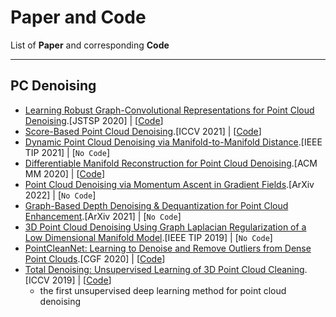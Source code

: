 # Paper and Code

List of **Paper** and corresponding **Code**

<hr />

## PC Denoising

- [Learning Robust Graph-Convolutional Representations for Point Cloud Denoising](https://arxiv.org/pdf/2007.02578).[JSTSP 2020] | [[Code](https://github.com/diegovalsesia/GPDNet)]
- [Score-Based Point Cloud Denoising](https://arxiv.org/pdf/2107.10981).[ICCV 2021] | [[Code](https://github.com/luost26/score-denoise)]
- [Dynamic Point Cloud Denoising via Manifold-to-Manifold Distance](https://arxiv.org/pdf/2003.08355).[IEEE TIP 2021] | [`No Code`]
- [Differentiable Manifold Reconstruction for Point Cloud Denoising](https://arxiv.org/pdf/2007.13551).[ACM MM 2020] | [[Code](https://github.com/luost26/DMRDenoise)]
- [Point Cloud Denoising via Momentum Ascent in Gradient Fields](https://arxiv.org/pdf/2202.10094).[ArXiv 2022] | [`No Code`]
- [Graph-Based Depth Denoising & Dequantization for Point Cloud Enhancement](https://arxiv.org/pdf/2111.04946).[ArXiv 2021] | [`No Code`]
- [3D Point Cloud Denoising Using Graph Laplacian Regularization of a Low Dimensional Manifold Model](https://arxiv.org/pdf/1803.07252).[IEEE TIP 2019] | [`No Code`]
- [PointCleanNet: Learning to Denoise and Remove Outliers from Dense Point Clouds](https://arxiv.org/pdf/1901.01060).[CGF 2020] | [[Code](https://github.com/mrakotosaon/pointcleannet)]
- [Total Denoising: Unsupervised Learning of 3D Point Cloud Cleaning](https://arxiv.org/pdf/1904.07615).[ICCV 2019] | [[Code](https://github.com/phermosilla/TotalDenoising)]
   - the first unsupervised deep learning method for point cloud denoising  
